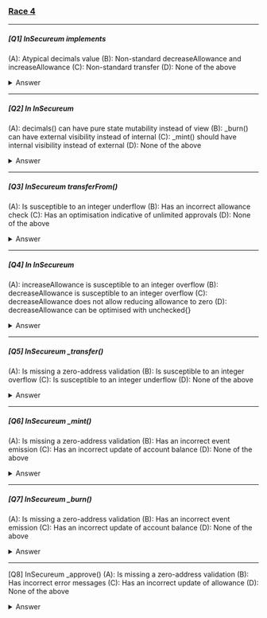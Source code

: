 ### [Race 4](https://ventral.digital/posts/2022/2/9/secureum-bootcamp-february-race-4)

---

##### [Q1] InSecureum implements
(A): Atypical decimals value
(B): Non-standard decreaseAllowance and increaseAllowance
(C): Non-standard transfer
(D): None of the above
<details>
<summary>Answer</summary>
</details>

---

##### [Q2] In InSecureum
(A): decimals() can have pure state mutability instead of view
(B): _burn() can have external visibility instead of internal
(C): _mint() should have internal visibility instead of external
(D): None of the above
<details>
<summary>Answer</summary>
</details>

---

##### [Q3] InSecureum transferFrom()
(A): Is susceptible to an integer underflow
(B): Has an incorrect allowance check
(C): Has an optimisation indicative of unlimited approvals
(D): None of the above
<details>
<summary>Answer</summary>
</details>

---

##### [Q4] In InSecureum
(A): increaseAllowance is susceptible to an integer overflow
(B): decreaseAllowance is susceptible to an integer overflow
(C): decreaseAllowance does not allow reducing allowance to zero
(D): decreaseAllowance can be optimised with unchecked{}
<details>
<summary>Answer</summary>
</details>

---

##### [Q5] InSecureum _transfer()
(A): Is missing a zero-address validation
(B): Is susceptible to an integer overflow
(C): Is susceptible to an integer underflow
(D): None of the above
<details>
<summary>Answer</summary>
</details>

---

##### [Q6] InSecureum _mint()
(A): Is missing a zero-address validation
(B): Has an incorrect event emission
(C): Has an incorrect update of account balance
(D): None of the above
<details>
<summary>Answer</summary>
</details>

---

##### [Q7] InSecureum _burn()
(A): Is missing a zero-address validation
(B): Has an incorrect event emission
(C): Has an incorrect update of account balance
(D): None of the above
<details>
<summary>Answer</summary>
</details>


---

[Q8] InSecureum _approve()
(A): Is missing a zero-address validation
(B): Has incorrect error messages
(C): Has an incorrect update of allowance
(D): None of the above
<details>
<summary>Answer</summary>
</details>
